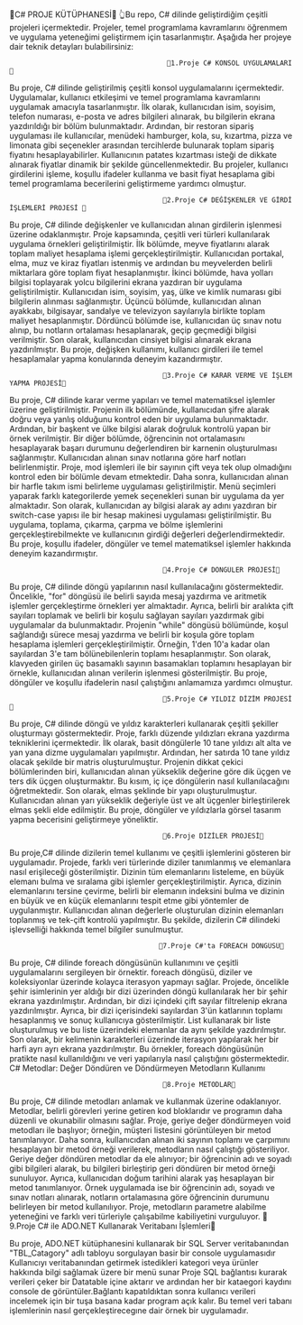 🍅C# PROJE KÜTÜPHANESİ🍅
👆Bu repo, C# dilinde geliştirdiğim çeşitli projeleri içermektedir. Projeler, temel programlama kavramlarını öğrenmem ve uygulama yeteneğimi geliştirmem için tasarlanmıştır. Aşağıda her projeye dair teknik detayları bulabilirsiniz:

                                           🍁1.Proje C# KONSOL UYGULAMALARI 🍁
                                                                                
Bu proje, C# dilinde geliştirilmiş çeşitli konsol uygulamalarını içermektedir. Uygulamalar, kullanıcı etkileşimi ve temel programlama kavramlarını uygulamak amacıyla tasarlanmıştır.
İlk olarak, kullanıcıdan isim, soyisim, telefon numarası, e-posta ve adres bilgileri alınarak, bu bilgilerin ekrana yazdırıldığı bir bölüm bulunmaktadır. 
Ardından, bir restoran sipariş uygulaması ile kullanıcılar, menüdeki hamburger, kola, su, kızartma, pizza ve limonata gibi seçenekler arasından tercihlerde bulunarak toplam sipariş fiyatını hesaplayabilirler. 
Kullanıcının patates kızartması isteği de dikkate alınarak fiyatlar dinamik bir şekilde güncellenmektedir.
Bu projeler, kullanıcı girdilerini işleme, koşullu ifadeler kullanma ve basit fiyat hesaplama gibi temel programlama becerilerini geliştirmeme yardımcı olmuştur.

                                          🍁2.Proje C# DEĞİŞKENLER VE GİRDİ İŞLEMLERİ PROJESİ 🍁

Bu proje, C# dilinde değişkenler ve kullanıcıdan alınan girdilerin işlenmesi üzerine odaklanmıştır. Proje kapsamında, çeşitli veri türleri kullanılarak uygulama örnekleri geliştirilmiştir. 
İlk bölümde, meyve fiyatlarını alarak toplam maliyet hesaplama işlemi gerçekleştirilmiştir. Kullanıcıdan portakal, elma, muz ve kiraz fiyatları istenmiş ve ardından bu meyvelerden belirli miktarlara göre toplam fiyat hesaplanmıştır. 
İkinci bölümde, hava yolları bilgisi toplayarak yolcu bilgilerini ekrana yazdıran bir uygulama geliştirilmiştir. Kullanıcıdan isim, soyisim, yaş, ülke ve kimlik numarası gibi bilgilerin alınması sağlanmıştır. 
Üçüncü bölümde, kullanıcıdan alınan ayakkabı, bilgisayar, sandalye ve televizyon sayılarıyla birlikte toplam maliyet hesaplanmıştır. Dördüncü bölümde ise, kullanıcıdan üç sınav notu alınıp, bu notların ortalaması hesaplanarak, 
geçip geçmediği bilgisi verilmiştir. Son olarak, kullanıcıdan cinsiyet bilgisi alınarak ekrana yazdırılmıştır. Bu proje, değişken kullanımı, kullanıcı girdileri ile temel hesaplamalar yapma konularında deneyim kazandırmıştır.

                                          🍁3.Proje C# KARAR VERME VE İŞLEM YAPMA PROJESİ🍁
                                                                          
Bu proje, C# dilinde karar verme yapıları ve temel matematiksel işlemler üzerine geliştirilmiştir. Projenin ilk bölümünde, kullanıcıdan şifre alarak doğru veya yanlış olduğunu kontrol eden bir uygulama bulunmaktadır. 
Ardından, bir başkent ve ülke bilgisi alarak doğruluk kontrolü yapan bir örnek verilmiştir. Bir diğer bölümde, öğrencinin not ortalamasını hesaplayarak başarı durumunu değerlendiren bir karnenin oluşturulması sağlanmıştır. 
Kullanıcıdan alınan sınav notlarına göre harf notları belirlenmiştir. Proje, mod işlemleri ile bir sayının çift veya tek olup olmadığını kontrol eden bir bölümle devam etmektedir. Daha sonra, kullanıcıdan alınan bir harfle takım ismi belirleme uygulaması geliştirilmiştir. 
Menü seçimleri yaparak farklı kategorilerde yemek seçenekleri sunan bir uygulama da yer almaktadır. Son olarak, kullanıcıdan ay bilgisi alarak ay adını yazdıran bir switch-case yapısı ile bir hesap makinesi uygulaması geliştirilmiştir. 
Bu uygulama, toplama, çıkarma, çarpma ve
bölme işlemlerini gerçekleştirebilmekte ve kullanıcının girdiği değerleri değerlendirmektedir. Bu proje, koşullu ifadeler, döngüler ve temel matematiksel işlemler hakkında deneyim kazandırmıştır.

                                          🍁4.Proje C# DÖNGÜLER PROJESİ🍁
                                                                                   
Bu proje, C# dilinde döngü yapılarının nasıl kullanılacağını göstermektedir. Öncelikle, "for" döngüsü ile belirli sayıda mesaj yazdırma ve aritmetik işlemler gerçekleştirme örnekleri yer almaktadır.
Ayrıca, belirli bir aralıkta çift sayıları toplamak ve belirli bir koşulu sağlayan sayıları yazdırmak gibi uygulamalar da bulunmaktadır. Projenin "while" döngüsü bölümünde, koşul sağlandığı sürece mesaj yazdırma ve belirli bir koşula göre toplam 
hesaplama işlemleri gerçekleştirilmiştir. Örneğin, 1'den 10'a kadar olan sayılardan 3'e tam bölünebilenlerin toplamı hesaplanmıştır. Son olarak, klavyeden girilen üç basamaklı sayının basamakları toplamını hesaplayan bir örnekle, kullanıcıdan alınan 
verilerin işlenmesi gösterilmiştir. Bu proje, döngüler ve koşullu ifadelerin nasıl çalıştığını anlamamıza yardımcı olmuştur.

                                          🍁5.Proje C# YILDIZ DİZİM PROJESİ🍁
                                                                                 
Bu proje, C# dilinde döngü ve yıldız karakterleri kullanarak çeşitli şekiller oluşturmayı göstermektedir. Proje, farklı düzende yıldızları ekrana yazdırma tekniklerini içermektedir. İlk olarak, basit döngülerle 10 tane yıldızı alt alta ve
yan yana dizme uygulamaları yapılmıştır. Ardından, her satırda 10 tane yıldız olacak şekilde bir matris oluşturulmuştur. 
Projenin dikkat çekici bölümlerinden biri, kullanıcıdan alınan yükseklik değerine göre dik üçgen ve ters dik üçgen oluşturmaktır. Bu kısım, iç içe döngülerin nasıl kullanılacağını öğretmektedir. 
Son olarak, elmas şeklinde bir yapı oluşturulmuştur. Kullanıcıdan alınan yarı yükseklik değeriyle üst ve alt üçgenler birleştirilerek elmas şekli elde edilmiştir. Bu proje, döngüler ve yıldızlarla görsel tasarım yapma becerisini geliştirmeye yöneliktir.

                                          🍁6.Proje DİZİLER PROJESİ🍁
                                                                                         
Bu proje,C# dilinde dizilerin temel kullanımı ve çeşitli işlemlerini gösteren bir uygulamadır. Projede, farklı veri türlerinde diziler tanımlanmış ve elemanlara nasıl erişileceği gösterilmiştir. 
Dizinin tüm elemanlarını listeleme, en büyük elemanı bulma ve sıralama gibi işlemler gerçekleştirilmiştir. Ayrıca, dizinin elemanlarını tersine çevirme, belirli bir elemanın indeksini bulma ve dizinin en büyük 
ve en küçük elemanlarını tespit etme gibi yöntemler de uygulanmıştır. Kullanıcıdan alınan değerlerle oluşturulan dizinin elemanları toplanmış 
ve tek-çift kontrolü yapılmıştır. Bu şekilde, dizilerin C# dilindeki işlevselliği hakkında temel bilgiler sunulmuştur.

                                         🍁7.Proje C#'ta FOREACH DÖNGÜSÜ🍁
                                                                                   
Bu proje, C# dilinde foreach döngüsünün kullanımını ve çeşitli uygulamalarını sergileyen bir örnektir. foreach döngüsü, diziler ve koleksiyonlar üzerinde kolayca iterasyon yapmayı sağlar. 
Projede, öncelikle şehir isimlerinin yer aldığı bir dizi üzerinden döngü kullanılarak her bir şehir ekrana yazdırılmıştır. Ardından, bir dizi içindeki çift sayılar filtrelenip ekrana yazdırılmıştır.
Ayrıca, bir dizi içerisindeki sayılardan 3'ün katlarının toplamı hesaplanmış ve sonuç kullanıcıya gösterilmiştir. List<T> kullanarak bir liste oluşturulmuş ve bu liste üzerindeki elemanlar da aynı şekilde yazdırılmıştır. 
Son olarak, bir kelimenin karakterleri üzerinde iterasyon yapılarak her bir harfi ayrı ayrı ekrana yazdırılmıştır. Bu örnekler, foreach döngüsünün pratikte nasıl kullanıldığını ve veri yapılarıyla nasıl çalıştığını göstermektedir.
C# Metodlar: Değer Döndüren ve Döndürmeyen Metodların Kullanımı

                                          🍁8.Proje METODLAR🍁
                                                                                            
Bu proje, C# dilinde metodları anlamak ve kullanmak üzerine odaklanıyor. Metodlar, belirli görevleri yerine getiren kod bloklarıdır ve programın daha düzenli ve okunabilir olmasını sağlar. Proje, geriye değer döndürmeyen void metodları ile başlıyor;
örneğin, müşteri listesini görüntüleyen bir metod tanımlanıyor. Daha sonra, kullanıcıdan alınan iki sayının toplamı ve çarpımını hesaplayan bir metod örneği verilerek, metodların nasıl çalıştığı gösteriliyor.
Geriye değer döndüren metodlar da ele alınıyor; bir öğrencinin adı ve soyadı gibi bilgileri alarak, bu bilgileri birleştirip geri döndüren bir metod örneği sunuluyor. Ayrıca, kullanıcıdan doğum tarihini alarak yaş hesaplayan bir metod tanımlanıyor.
Örnek uygulamada ise bir öğrencinin adı, soyadı ve sınav notları alınarak, notların ortalamasına göre öğrencinin durumunu belirleyen bir metod kullanılıyor. Proje, metodların parametre alabilme yeteneğini ve farklı veri türleriyle çalışabilme kabiliyetini vurguluyor.
                                       🍁9.Proje C# ile ADO.NET Kullanarak Veritabanı İşlemleri🍁

Bu proje, ADO.NET kütüphanesini kullanarak bir SQL Server veritabanından "TBL_Catagory" adlı tabloyu sorgulayan basir bir console uygulamasıdır Kullanıcıyı veritabanından getirmek istedikleri kategori veya ürünler hakkında bilgi sağlamak üzere  bir menü sunar Proje SQL bağlantısı kurarak verileri çeker bir Datatable içine aktarır ve ardından her bir kataegori kaydını console de görüntüler.Bağlantı kapatıldıktan sonra  kullanıcı verileri incelemek için bir tuşa basana kadar program açık kalır. Bu temel veri tabanı işlemlerinin nasıl gerçekleştirecegıne dair örnek bir uygulamadır.
                                        
